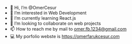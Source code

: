- 👋 Hi, I’m @OmerCesur
- 👀 I’m interested in Web Development
- 🌱 I’m currently learning React.js
- 🤝 I’m looking to collaborate on web projects
- 📫 How to reach me by mail to omer.fb.1234@gmail.com
- 💻 My porfolio webste is https://omerfarukcesur.com
